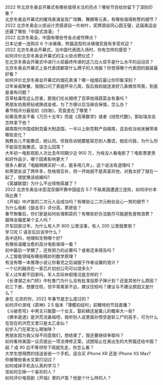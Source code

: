 2022 年北京冬奥会开幕式有哪些值得关注的亮点？哪些节目给你留下了深刻印象？  
北京冬奥会开幕式的暖场表演呈现广场舞、舞狮等元素，有哪些值得称赞的细节？  
2022 北京冬奥会火炬设计灵感源自一片树叶，奖牌源自同心圆玉璧，这届奥运会还藏了哪些「中国式浪漫」？  
2022 北京冬奥会，中国有哪些夺金点或夺牌点？  
日本记者一连购买 6 个冰墩墩，熊猫造型的冰墩墩究竟有多受欢迎？  
2022 北京冬奥会开幕式，当中国代表团入场时，你有怎样的感受？  
如何评价北京冬奥会开幕式的主火炬点燃仪式？  
在北京冬奥会开幕式中进行火炬最终传递的这几位火炬手是什么水平的运动员？  
北京冬奥会开幕式上各代表团都穿什么牌子的入场服？你觉得哪个代表团的服装最好看？  
如何评价北京冬奥会开幕式的烟花表演？哪一组烟花最让你印象深刻？  
过年亲戚聚餐，我随口问了表姐怀孕几周，饭后我妈就连发好几条微信骂我，到底是谁有问题？  
百草枯毒性这么厉害，那我们吃长期喷了百草枯得蔬菜会有事吗？  
男朋友劝我把钻戒换成金戒，为了方便以后当掉会保值，怎么办？  
春节档评分最低的《四海》，究竟差在了哪里？  
如果高育良不看《万历十五年》而是《高等数学》或者《线性代数》，那赵瑞龙会怎样拿下他？  
越南取代中国成耐克最大制造国，一半以上耐克鞋产自越南，这会给当地发展带来哪些变化？  
我教女儿不能撒谎，她认同。但我告诉她要能容忍别人撒谎，她反问我，为什么你不能容忍我撒谎，该怎么回答？  
大年初一电影观影人次比去年同期少近 900 万，为啥没人看电影了？电影票更贵和好作品少，哪个因素影响更大？  
很多人都说「电脑稍微买好一点，能多用几年」，这个说法有道理吗？  
和男朋友谈了两年多，性格很互补，但一开始就不是真喜欢他，对我太好了就在一起了，很犹豫该结婚吗?  
《英雄联盟》为什么不出怪物英雄了？  
2022 北京冬奥会冰壶混双循环赛中国组合 5:7 不敌美国遭遇三连败，如何评价本场比赛？  
《开端》中卢笛的二次元人设成功吗？有哪些让二次元粉丝会心一笑的细节？  
为什么电影《狙击手》评分高，票房低？  
春节聚餐后，你们家是如何处理剩菜的？有哪些好办法能尽可能避免食物浪费？  
猫咪会偏爱某个主人吗？  
开车回家过年，为什么有人开 800 公里没事，有人 200 公里就累倒？  
学习完 C 语言后应该学什么？  
高中选科，地理和生物哪个好?  
有哪些温暖治愈的高分电影值得一看？  
初中最后一学期了，还有努力的必要吗？或者还来得及吗？  
人工智能领域有哪些精妙的数学原理？  
有没有哪一本推理小说让你看完之后诚服于作者设置的诡计？  
一个亿的融资在一家芯片初创公司可以烧多久?  
军人过年都不回家吗，军人实际休假情况是怎样的？  
《长津湖之水门桥》中杜鲁门为什么没有批准投原子弹计划？还是其他什么原因？  
初三下册，想要住校，但平常离家不远，建议住校吗？建议与不建议原因又是什么？  
身在  北京的你，2022 年春节是怎么度过的？  
如何评价游戏《原神》2.5 版本「薄樱初绽时」前瞻特别节目直播？  
《斗破苍穹》中男主只能娶一个女主，娶彩鳞还是薰儿的概率大一些?  
《佛本是道》是洪荒流鼻祖吧，我听别人说里面孙悟空是斩三尸的高手，可为什么在现在的洪荒文里只是太乙金仙？  
初步入门在家怎么喝咖啡？  
男朋友因为我父母不同意我们，想结束了，我还要继续争取吗？  
如何看待美国一议员提出一项法律修正案，试图阻止在美出生的大熊猫还给中国？  
超 7 成 90 后不等领导下班就先走，你怎么看？  
大学生想用攒的钱送爸爸一个手机，适合买 iPhone XR 还是 iPhone XS Max?  
你被哪些香水文案打动过？  
如何戒掉手机去认真的学习？  
该如何忘掉一个喜欢的人？  
如何评价电视剧《开端》里的卢笛？他是个什么样的人？  
